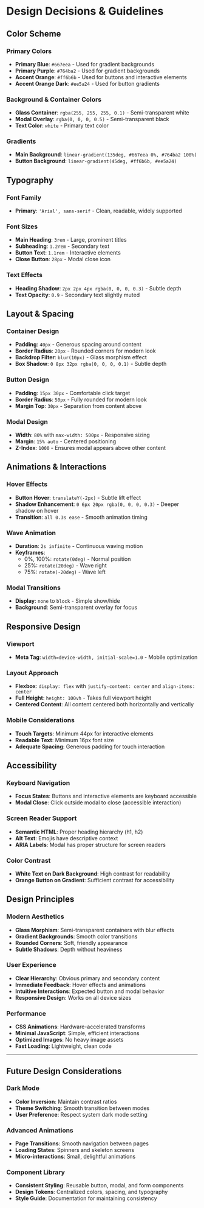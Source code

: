 # Design Decisions & Guidelines

## Color Scheme

### Primary Colors
- **Primary Blue**: `#667eea` - Used for gradient backgrounds
- **Primary Purple**: `#764ba2` - Used for gradient backgrounds
- **Accent Orange**: `#ff6b6b` - Used for buttons and interactive elements
- **Accent Orange Dark**: `#ee5a24` - Used for button gradients

### Background & Container Colors
- **Glass Container**: `rgba(255, 255, 255, 0.1)` - Semi-transparent white
- **Modal Overlay**: `rgba(0, 0, 0, 0.5)` - Semi-transparent black
- **Text Color**: `white` - Primary text color

### Gradients
- **Main Background**: `linear-gradient(135deg, #667eea 0%, #764ba2 100%)`
- **Button Background**: `linear-gradient(45deg, #ff6b6b, #ee5a24)`

## Typography

### Font Family
- **Primary**: `'Arial', sans-serif` - Clean, readable, widely supported

### Font Sizes
- **Main Heading**: `3rem` - Large, prominent titles
- **Subheading**: `1.2rem` - Secondary text
- **Button Text**: `1.1rem` - Interactive elements
- **Close Button**: `28px` - Modal close icon

### Text Effects
- **Heading Shadow**: `2px 2px 4px rgba(0, 0, 0, 0.3)` - Subtle depth
- **Text Opacity**: `0.9` - Secondary text slightly muted

## Layout & Spacing

### Container Design
- **Padding**: `40px` - Generous spacing around content
- **Border Radius**: `20px` - Rounded corners for modern look
- **Backdrop Filter**: `blur(10px)` - Glass morphism effect
- **Box Shadow**: `0 8px 32px rgba(0, 0, 0, 0.1)` - Subtle depth

### Button Design
- **Padding**: `15px 30px` - Comfortable click target
- **Border Radius**: `50px` - Fully rounded for modern look
- **Margin Top**: `30px` - Separation from content above

### Modal Design
- **Width**: `80%` with `max-width: 500px` - Responsive sizing
- **Margin**: `15% auto` - Centered positioning
- **Z-Index**: `1000` - Ensures modal appears above other content

## Animations & Interactions

### Hover Effects
- **Button Hover**: `translateY(-2px)` - Subtle lift effect
- **Shadow Enhancement**: `0 6px 20px rgba(0, 0, 0, 0.3)` - Deeper shadow on hover
- **Transition**: `all 0.3s ease` - Smooth animation timing

### Wave Animation
- **Duration**: `2s infinite` - Continuous waving motion
- **Keyframes**: 
  - 0%, 100%: `rotate(0deg)` - Normal position
  - 25%: `rotate(20deg)` - Wave right
  - 75%: `rotate(-20deg)` - Wave left

### Modal Transitions
- **Display**: `none` to `block` - Simple show/hide
- **Background**: Semi-transparent overlay for focus

## Responsive Design

### Viewport
- **Meta Tag**: `width=device-width, initial-scale=1.0` - Mobile optimization

### Layout Approach
- **Flexbox**: `display: flex` with `justify-content: center` and `align-items: center`
- **Full Height**: `height: 100vh` - Takes full viewport height
- **Centered Content**: All content centered both horizontally and vertically

### Mobile Considerations
- **Touch Targets**: Minimum 44px for interactive elements
- **Readable Text**: Minimum 16px font size
- **Adequate Spacing**: Generous padding for touch interaction

## Accessibility

### Keyboard Navigation
- **Focus States**: Buttons and interactive elements are keyboard accessible
- **Modal Close**: Click outside modal to close (accessible interaction)

### Screen Reader Support
- **Semantic HTML**: Proper heading hierarchy (h1, h2)
- **Alt Text**: Emojis have descriptive context
- **ARIA Labels**: Modal has proper structure for screen readers

### Color Contrast
- **White Text on Dark Background**: High contrast for readability
- **Orange Button on Gradient**: Sufficient contrast for accessibility

## Design Principles

### Modern Aesthetics
- **Glass Morphism**: Semi-transparent containers with blur effects
- **Gradient Backgrounds**: Smooth color transitions
- **Rounded Corners**: Soft, friendly appearance
- **Subtle Shadows**: Depth without heaviness

### User Experience
- **Clear Hierarchy**: Obvious primary and secondary content
- **Immediate Feedback**: Hover effects and animations
- **Intuitive Interactions**: Expected button and modal behavior
- **Responsive Design**: Works on all device sizes

### Performance
- **CSS Animations**: Hardware-accelerated transforms
- **Minimal JavaScript**: Simple, efficient interactions
- **Optimized Images**: No heavy image assets
- **Fast Loading**: Lightweight, clean code

---

## Future Design Considerations

### Dark Mode
- **Color Inversion**: Maintain contrast ratios
- **Theme Switching**: Smooth transition between modes
- **User Preference**: Respect system dark mode setting

### Advanced Animations
- **Page Transitions**: Smooth navigation between pages
- **Loading States**: Spinners and skeleton screens
- **Micro-interactions**: Small, delightful animations

### Component Library
- **Consistent Styling**: Reusable button, modal, and form components
- **Design Tokens**: Centralized colors, spacing, and typography
- **Style Guide**: Documentation for maintaining consistency 